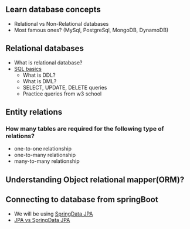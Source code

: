 ## Learn database concepts
- Relational vs Non-Relational databases
- Most famous ones? (MySql, PostgreSql, MongoDB, DynamoDB)

## Relational databases
- What is relational database?
- [SQL basics](https://www.w3schools.com/Sql/)
    * What is DDL?
    * What is DML?
    * SELECT, UPDATE, DELETE queries
    * Practice queries from w3 school

## Entity relations
### How many tables are required for the following type of relations?
- one-to-one relationship
- one-to-many relationship
- many-to-many relationship

## Understanding Object relational mapper(ORM)?

## Connecting to database from springBoot
- We will be using [SpringData JPA](https://spring.io/projects/spring-data-jpa)
- [JPA vs SpringData JPA](https://www.geeksforgeeks.org/difference-between-jpa-and-spring-data-jpa/)
